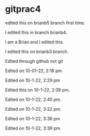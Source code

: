 # gitprac4

edited this on brianb5 branch first time.
 
I edited this in branch brianb4.

I am a Brian and I edited this.

I edited this on brianb3 branch

Edited through github not git

Edited on 10-01-22, 2:18 pm
 
Edited on 10-1-22, 2:29 pm
 
Edited this on 10-1-22, 2:39 pm.
 
Edited on 10-1-22, 2:45 pm.

Edited on 10-1-22, 3:22 pm.

Edited on 10-1-22, 3:36 pm

Edited on 10-1-22, 3:39 pm
 
 

 
 


